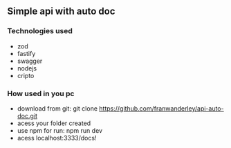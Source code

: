 ## Simple api with auto doc
### Technologies used
* zod
* fastify
* swagger
* nodejs
* cripto
### How used in you pc
* download from git: git clone https://github.com/franwanderley/api-auto-doc.git
* acess your folder created
* use npm for run: npm run dev
* acess localhost:3333/docs!
